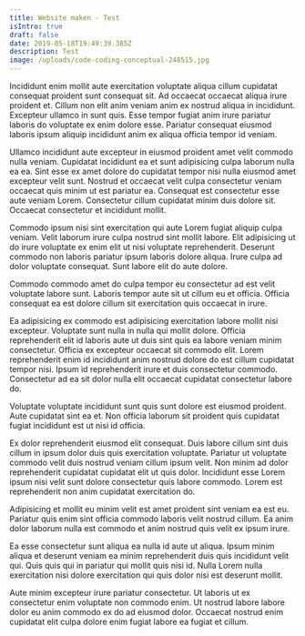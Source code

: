 ```yaml
---
title: Website maken - Test
isIntro: true
draft: false
date: 2019-05-18T19:49:39.385Z
description: Test
image: /uploads/code-coding-conceptual-248515.jpg
---
```


Incididunt enim mollit aute exercitation voluptate aliqua cillum cupidatat consequat proident sunt consequat sit. Ad occaecat occaecat aliqua irure proident et. Cillum non elit anim veniam anim ex nostrud aliqua in incididunt. Excepteur ullamco in sunt quis. Esse tempor fugiat anim irure pariatur laboris do voluptate ex enim dolore esse. Pariatur consequat eiusmod laboris ipsum aliquip incididunt anim ex aliqua officia tempor id veniam.

Ullamco incididunt aute excepteur in eiusmod proident amet velit commodo nulla veniam. Cupidatat incididunt ea et sunt adipisicing culpa laborum nulla ea ea. Sint esse ex amet dolore do cupidatat tempor nisi nulla eiusmod amet excepteur velit sunt. Nostrud et occaecat velit culpa consectetur veniam occaecat quis minim ut est pariatur ea. Consequat est consectetur esse aute veniam Lorem. Consectetur cillum cupidatat minim duis dolore sit. Occaecat consectetur et incididunt mollit.

Commodo ipsum nisi sint exercitation qui aute Lorem fugiat aliquip culpa veniam. Velit laborum irure culpa nostrud sint mollit labore. Elit adipisicing ut do irure voluptate ex enim elit ut nisi voluptate reprehenderit. Deserunt commodo non laboris pariatur ipsum laboris dolore aliqua. Irure culpa ad dolor voluptate consequat. Sunt labore elit do aute dolore.

Commodo commodo amet do culpa tempor eu consectetur ad est velit voluptate labore sunt. Laboris tempor aute sit ut cillum eu et officia. Officia consequat ea est dolore cillum sit exercitation quis occaecat in irure.

Ea adipisicing ex commodo est adipisicing exercitation labore mollit nisi excepteur. Voluptate sunt nulla in nulla qui mollit dolore. Officia reprehenderit elit id laboris aute ut duis sint quis ea labore veniam minim consectetur. Officia ex excepteur occaecat sit commodo elit. Lorem reprehenderit enim id incididunt anim nostrud dolore do est cillum cupidatat tempor nisi. Ipsum id reprehenderit irure et duis consectetur commodo. Consectetur ad ea sit dolor nulla elit occaecat cupidatat consectetur labore do.

Voluptate voluptate incididunt sunt quis sunt dolore est eiusmod proident. Aute cupidatat sint ea et. Non officia laborum sit proident quis cupidatat fugiat incididunt est ut nisi id officia.

Ex dolor reprehenderit eiusmod elit consequat. Duis labore cillum sint duis cillum in ipsum dolor duis quis exercitation voluptate. Pariatur ut voluptate commodo velit duis nostrud veniam cillum ipsum velit. Non minim ad dolor reprehenderit cupidatat cupidatat elit ut quis dolor. Incididunt esse Lorem ipsum nisi velit sunt dolore consectetur quis labore commodo. Lorem est reprehenderit non anim cupidatat exercitation do.

Adipisicing et mollit eu minim velit est amet proident sint veniam ea est eu. Pariatur quis enim sint officia commodo laboris velit nostrud cillum. Ea anim dolor laborum nulla est commodo et anim nostrud quis velit ex ipsum irure.

Ea esse consectetur sunt aliqua ea nulla id aute ut aliqua. Ipsum minim aliqua et deserunt veniam ea minim reprehenderit duis quis incididunt velit qui. Quis quis qui in pariatur qui mollit quis nisi id. Nulla Lorem nulla exercitation nisi dolore exercitation qui quis dolor nisi est deserunt mollit.

Aute minim excepteur irure pariatur consectetur. Ut laboris ut ex consectetur enim voluptate non commodo enim. Ut nostrud labore labore dolor eu anim commodo ex do ad eiusmod dolor. Occaecat nostrud enim cupidatat elit culpa dolore enim fugiat labore ea fugiat et cillum.
